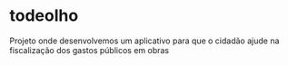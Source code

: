 # todeolho
Projeto onde desenvolvemos um aplicativo para que o cidadão ajude na fiscalização dos gastos públicos em obras

